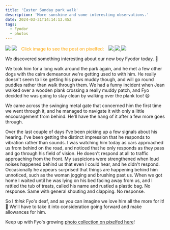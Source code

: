 ```yaml
---
title: 'Easter Sunday park walk'
description: 'More sunshine and some interesting observations.'
date: 2024-03-31T14:14:13.45Z
tags:
  - Fyodor
  - photos
---
```

<span>
    <img src="/posts/img/NoAI_01.png"/> 
    <img src="/posts/img/WrittenByAHuman_01.png"/> 
</span>
<span class="pixelcard">
  <span style="padding: 2%; color: orange;">Click image to see the post on pixelfed:</span>
  <span class="pixelitems">
    <a class="no-indicator" href="https://pix.thewalkingdeaf.social/i/web/post/680017139481611610">
      <img src="https://pix.thewalkingdeaf.social/storage/m/_v2/637734190710399001/062ac74bd-fb82c6/c7ojYfKOyq1A/fOp52a6OsOw85m4Lxa99NCisDojil5sXCaK2PwlQ.png"/>
    </a>
    <a class="no-indicator" href="https://pix.thewalkingdeaf.social/i/web/post/680018626918813033">
      <img src="https://pix.thewalkingdeaf.social/storage/m/_v2/637734190710399001/062ac74bd-fb82c6/I8S63qDCxCJJ/egMbJG1oRFwOSHUqFQQyw1YWTQwW8evAxL8qICaJ.png"/>
    </a>
    <a class="no-indicator" href="https://pix.thewalkingdeaf.social/i/web/post/680019831628033392">
      <img src="https://pix.thewalkingdeaf.social/storage/m/_v2/637734190710399001/062ac74bd-fb82c6/5ysviOYLGGmf/X2NdZ7xsU4PKPPJGXgtH0DSKc8bdQrX3zIuEctRp.png"/>
    </a>
  </span>
</span>

We discovered something interesting about our new boy Fyodor today. 🙂

We took him for a long walk around the park again, and he met a few other dogs with the calm demeanour we're getting used to with him. He really doesn't seem to like getting his paws muddy though, and will go round puddles rather than walk through them. We had a funny incident when Jean walked over a wooden plank crossing a really muddy patch, and Fyo decided he was going to stay clean by walking over the plank too! 😆

We came across the swinging metal gate that concerned him the first time we went through it, and he managed to navigate it with only a little encouragement from behind. He'll have the hang of it after a few more goes through.

Over the last couple of days I've been picking up a few signals about his hearing. I've been getting the distinct impression that he responds to vibration rather than sounds. I was watching him today as cars approached us from behind on the road, and noticed that he only responds as they pass and go through his field of vision. He doesn't respond at all to traffic approaching from the front. My suspicions were strengthened when loud noises happened behind us that even I could hear, and he didn't respond. Occasionally he appears surprised that things are happening behind him unnoticed, such as the woman jogging and brushing past us. When we got home I waited until he was lying on his bed facing away from us, and I rattled the tub of treats, called his name and rustled a plastic bag. No response. Same with general shouting and clapping. No response.

So I _think_ Fyo's deaf, and as you can imagine we love him all the more for it! 🥰 
We'll have to take it into consideration going forward and make allowances for him.

Keep up with Fyo's growing [photo collection on pixelfed here](https://pix.thewalkingdeaf.social/c/679362504973376176)!